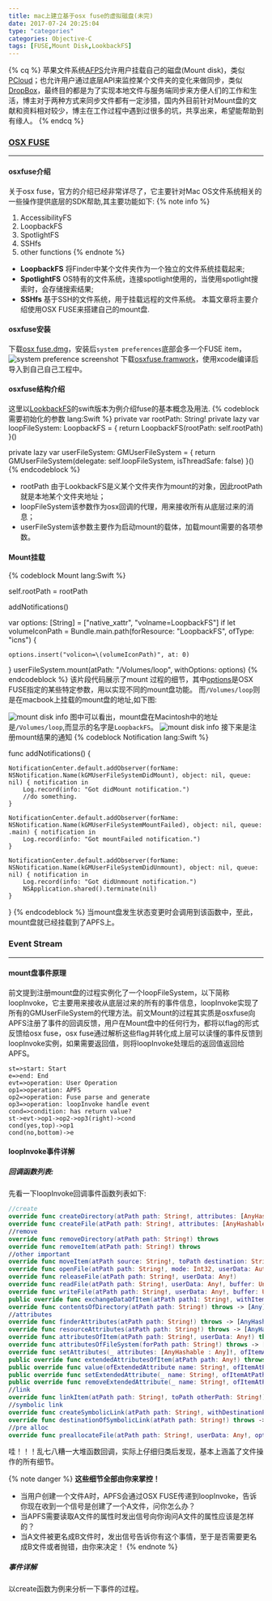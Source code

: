 ```yaml
---
title: mac上建立基于osx fuse的虚拟磁盘(未完)
date: 2017-07-24 20:25:04
type: "categories"
categories: Objective-C
tags: [FUSE,Mount Disk,LookbackFS]
---
```

{% cq %} 
苹果文件系统[AFPS](https://www.google.co.kr/search?q=APFS&oq=APFS&aqs=chrome..69i57j0l5.5335j0j7&sourceid=chrome&ie=UTF-8)允许用户挂载自己的磁盘(Mount disk)，类似[PCloud](https://www.pcloud.com/zh/)；也允许用户通过底层API来监控某个文件夹的变化来做同步，类似[DropBox](https://www.dropbox.com/)，最终目的都是为了实现本地文件与服务端同步来方便人们的工作和生活，博主对于两种方式来同步文件都有一定涉猎，国内外目前针对Mount盘的文献和资料相对较少，博主在工作过程中遇到过很多的坑，共享出来，希望能帮助到有缘人。
{% endcq %}

<!--more-->

### [OSX FUSE](https://osxfuse.github.io/)
---

#### osxfuse介绍
关于osx fuse，官方的介绍已经非常详尽了，它主要针对Mac OS文件系统相关的一些操作提供底层的SDK帮助,其主要功能如下:
{% note info %}
1. AccessibilityFS 
2. LoopbackFS   
3. SpotlightFS    
4. SSHfs
5. other functions
{% endnote %}
- **LoopbackFS** 将Finder中某个文件夹作为一个独立的文件系统挂载起来;
- **SpotlightFS**   OS特有的文件系统，连接spotlight使用的，当使用spotlight搜索时，会存储搜索结果;
- **SSHfs**  基于SSH的文件系统，用于挂载远程的文件系统。
本篇文章将主要介绍使用OSX FUSE来搭建自己的mount盘.

#### osxfuse安装
下载[osx fuse.dmg](https://github.com/osxfuse/osxfuse/releases)，安装后`system preferences`底部会多一个FUSE item，![system preference screenshot](fusePanel.png)
下载[osxfuse.framwork](https://github.com/osxfuse/framework)，使用xcode编译后导入到自己自己工程中。

#### osxfuse结构介绍
这里以[LookbackFS](https://github.com/osxfuse/filesystems)的swift版本为例介绍fuse的基本概念及用法.
{% codeblock 需要初始化的参数 lang:Swift  %}
private var rootPath: String!
private lazy var loopFileSystem: LoopbackFS = {
    return LoopbackFS(rootPath: self.rootPath)
}()

private lazy var userFileSystem: GMUserFileSystem = {
    return GMUserFileSystem(delegate: self.loopFileSystem, isThreadSafe: false)
}()
{% endcodeblock %}
- rootPath 由于LookbackFS是义某个文件夹作为mount的对象，因此rootPath就是本地某个文件夹地址；
- loopFileSystem该参数作为osx回调的代理，用来接收所有从底层过来的消息；
- userFileSystem该参数主要作为启动mount的载体，加载mount需要的各项参数。

#### Mount挂载

{% codeblock Mount lang:Swift  %}

self.rootPath = rootPath

addNotifications()

var options: [String] = ["native_xattr", "volname=LoopbackFS"]
if let volumeIconPath = Bundle.main.path(forResource: "LoopbackFS",
ofType: "icns") {

    options.insert("volicon=\(volumeIconPath)", at: 0)
}
userFileSystem.mount(atPath: "/Volumes/loop", withOptions: options)
{% endcodeblock %}
该片段代码展示了mount 过程的细节，其中[options](https://github.com/osxfuse/osxfuse/wiki/Mount-options)是OSX FUSE指定的某些特定参数，用以实现不同的mount盘功能。
而`/Volumes/loop`则是在macbook上挂载的mount盘的地址,如下图:

![mount disk info](mountinfo.png)
图中可以看出，mount盘在Macintosh中的地址是`/Volumes/loop`,而显示的名字是`LoopbackFS`。
![mount disk info](path.png)
接下来是注册mount结果的通知
{% codeblock Notification lang:Swift  %}

func addNotifications() {

    NotificationCenter.default.addObserver(forName: NSNotification.Name(kGMUserFileSystemDidMount), object: nil, queue: nil) { notification in
        Log.record(info: "Got didMount notification.")
        //do something.
    }

    NotificationCenter.default.addObserver(forName: NSNotification.Name(kGMUserFileSystemMountFailed), object: nil, queue: .main) { notification in
        Log.record(info: "Got mountFailed notification.")
    }

    NotificationCenter.default.addObserver(forName: NSNotification.Name(kGMUserFileSystemDidUnmount), object: nil, queue: nil) { notification in
        Log.record(info: "Got didUnmount notification.")
        NSApplication.shared().terminate(nil)
    }
}
{% endcodeblock %}
当mount盘发生状态变更时会调用到该函数中，至此，mount盘就已经挂载到了APFS上。

### Event Stream
--- 
#### mount盘事件原理
前文提到注册mount盘的过程实例化了一个loopFileSystem，以下简称loopInvoke，它主要用来接收从底层过来的所有的事件信息，loopInvoke实现了所有的GMUserFileSystem的代理方法。前文Mount的过程其实质是osxfuse向APFS注册了事件的回调反馈，用户在Mount盘中的任何行为，都将以flag的形式反馈给osx fuse，osx fuse通过解析这些flag并转化成上层可以读懂的事件反馈到loopInvoke实例，如果需要返回值，则将loopInvoke处理后的返回值返回给APFS。
```flow
st=>start: Start
e=>end: End
evt=>operation: User Operation
op1=>operation: APFS 
op2=>operation: Fuse parse and generate
op3=>operation: loopInvoke handle event
cond=>condition: has return value?
st->evt->op1->op2->op3(right)->cond
cond(yes,top)->op1
cond(no,bottom)->e
```

#### loopInvoke事件详解
##### 回调函数列表:
先看一下loopInvoke回调事件函数列表如下:
```swift 函数列表
//create
override func createDirectory(atPath path: String!, attributes: [AnyHashable : Any]! = [:]) throws
override func createFile(atPath path: String!, attributes: [AnyHashable : Any]! = [:], flags: Int32, userData: AutoreleasingUnsafeMutablePointer<AnyObject?>!) throws
//remove
override func removeDirectory(atPath path: String!) throws
override func removeItem(atPath path: String!) throws
//other important
override func moveItem(atPath source: String!, toPath destination: String!) throws
override func openFile(atPath path: String!, mode: Int32, userData: AutoreleasingUnsafeMutablePointer<AnyObject?>!) throws
override func releaseFile(atPath path: String!, userData: Any!)
override func readFile(atPath path: String!, userData: Any!, buffer: UnsafeMutablePointer<Int8>!, size: Int, offset: off_t, error: NSErrorPointer) -> Int32
override func writeFile(atPath path: String!, userData: Any!, buffer: UnsafePointer<Int8>!, size: Int, offset: off_t, error: NSErrorPointer) -> Int32
public override func exchangeDataOfItem(atPath path1: String!, withItemAtPath path2: String!) throws
override func contentsOfDirectory(atPath path: String!) throws -> [Any]
//attributes
override func finderAttributes(atPath path: String!) throws -> [AnyHashable : Any]
override func resourceAttributes(atPath path: String!) throws -> [AnyHashable : Any]
override func attributesOfItem(atPath path: String!, userData: Any!) throws -> [AnyHashable : Any]
override func attributesOfFileSystem(forPath path: String!) throws -> [AnyHashable : Any]
override func setAttributes(_ attributes: [AnyHashable : Any]!, ofItemAtPath path: String!, userData: Any!) throws
public override func extendedAttributesOfItem(atPath path: Any!) throws -> [Any]
public override func value(ofExtendedAttribute name: String!, ofItemAtPath path: String!, position: off_t) throws -> Data
public override func setExtendedAttribute(_ name: String!, ofItemAtPath path: String!, value: Data!, position: off_t, options: Int32) throws
public override func removeExtendedAttribute(_ name: String!, ofItemAtPath path: String!) throws
//link 
override func linkItem(atPath path: String!, toPath otherPath: String!) throws
//symbolic link
override func createSymbolicLink(atPath path: String!, withDestinationPath otherPath: String!) throws
override func destinationOfSymbolicLink(atPath path: String!) throws -> String
//pre alloc
override func preallocateFile(atPath path: String!, userData: Any!, options: Int32, offset: off_t, length: off_t) throws
```
哇！！！乱七八糟一大堆函数回调，实际上仔细归类后发现，基本上涵盖了文件操作的所有细节。

{% note danger %}
**这些细节全部由你来掌控！**
- 当用户创建一个文件A时，APFS会通过OSX FUSE传递到loopInvoke，告诉你现在收到一个信号是创建了一个A文件，问你怎么办？
- 当APFS需要读取A文件的属性时发出信号向你询问A文件的属性应该是怎样的？
- 当A文件被更名成B文件时，发出信号告诉你有这个事情，至于是否需要更名成B文件或者抛错，由你来决定！
{% endnote %}


##### 事件详解
以create函数为例来分析一下事件的过程。
